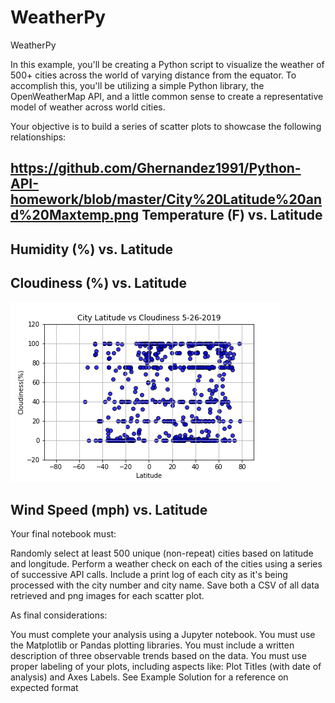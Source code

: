 # WeatherPy


WeatherPy

In this example, you'll be creating a Python script to visualize the weather of 500+ cities across the world of varying distance from the equator. To accomplish this, you'll be utilizing a simple Python library, the OpenWeatherMap API, and a little common sense to create a representative model of weather across world cities.

Your objective is to build a series of scatter plots to showcase the following relationships:

https://github.com/Ghernandez1991/Python-API-homework/blob/master/City%20Latitude%20and%20Maxtemp.png
Temperature (F) vs. Latitude
------------
Humidity (%) vs. Latitude
----------
Cloudiness (%) vs. Latitude
-------------
![Image description](https://github.com/Ghernandez1991/Python-API-homework/blob/master/City%20Latitude%20and%20Cloudiness.png)

Wind Speed (mph) vs. Latitude
-----------


Your final notebook must:


Randomly select at least 500 unique (non-repeat) cities based on latitude and longitude.
Perform a weather check on each of the cities using a series of successive API calls.
Include a print log of each city as it's being processed with the city number and city name.
Save both a CSV of all data retrieved and png images for each scatter plot.


As final considerations:


You must complete your analysis using a Jupyter notebook.
You must use the Matplotlib or Pandas plotting libraries.
You must include a written description of three observable trends based on the data.
You must use proper labeling of your plots, including aspects like: Plot Titles (with date of analysis) and Axes Labels.
See Example Solution for a reference on expected format
